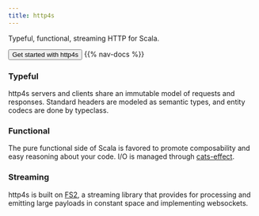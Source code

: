 ```yaml
---
title: http4s
---
```


<div class="container mb-4">
  <div class="bg-light p-5 rounded-3">
    <p class="display-4">
      Typeful, functional, streaming HTTP for Scala.
    </p>
    <button class="btn btn-primary btn-lg dropdown-toggle" type="button" id="doc-menu-item" data-toggle="dropdown" aria-haspopup="true" aria-expanded="false">
      Get started with http4s
    </button>
    {{% nav-docs %}}
  </div>
</div>

<div class="container">
  <div class="row align-items-start">
    <div class="col">
      <h3 class="card-title">Typeful</h3>
      <p class="card-text">
        http4s servers and clients share an immutable model of
        requests and responses. Standard headers are modeled as
        semantic types, and entity codecs are done by typeclass.
      </p>
    </div>
    <div class="col">
      <h3 class="card-title">Functional</h3>
      <p>
        The pure functional side of Scala is favored to promote
        composability and easy reasoning about your code.  I/O is
        managed through <a href="https://github.com/typelevel/cats-effect">cats-effect</a>.
      </p>
    </div>
    <div class="col">
      <h3 class="card-title">Streaming</h3>
      <p class="card-text">
        http4s is built on <a href="https://github.com/functional-streams-for-scala/fs2">FS2</a>, 
        a streaming library that provides for processing and emitting
        large payloads in constant space and implementing websockets.
      </p>
    </div>
  </div>
</div>
